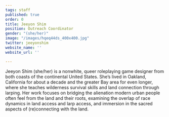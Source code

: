 ```yaml
---
tags: staff
published: true
order: 0
title: Jeeyon Shim
position: Outreach Coordinator
gender: "(she/her)"
image: "/images/hqeq44ds_400x400.jpg"
twitter: jeeyonshim
website_name: ''
website_url: ''

---
```

Jeeyon Shim (she/her) is a nonwhite, queer roleplaying game designer from both coasts of the continental United States. She’s lived in Oakland, California for about a decade and the greater Bay area for even longer, where she teaches wilderness survival skills and land connection through larping. Her work focuses on bridging the alienation modern urban people often feel from the land and their roots, examining the overlap of race dynamics in land access and larp access, and immersion in the sacred aspects of (re)connecting with the land.